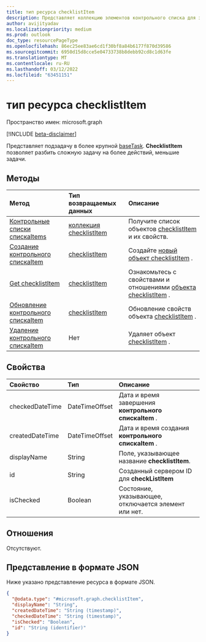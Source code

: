 ```yaml
---
title: тип ресурса checklistItem
description: Представляет коллекцию элементов контрольного списка для задачи
author: avijityadav
ms.localizationpriority: medium
ms.prod: outlook
doc_type: resourcePageType
ms.openlocfilehash: 86ec25ee83ae6cd1f30bf8a84b6177f870d39586
ms.sourcegitcommit: 6950d15d8cce5e04733738b8debb92cd8c1d63fe
ms.translationtype: MT
ms.contentlocale: ru-RU
ms.lasthandoff: 03/12/2022
ms.locfileid: "63451151"
---
```

# <a name="checklistitem-resource-type"></a>тип ресурса checklistItem

Пространство имен: microsoft.graph

[!INCLUDE [beta-disclaimer](../../includes/beta-disclaimer.md)]

Представляет подзадачу в более крупной [baseTask](./baseTask.md). **ChecklistItem** позволяет разбить сложную задачу на более действий, меньшие задачи. 

## <a name="methods"></a>Методы
|Метод|Тип возвращаемых данных|Описание|
|:---|:---|:---|
|[Контрольные списки спискаItems](../api/basetask-list-checklistitems.md)|[коллекция checklistItem](../resources/checklistitem.md)|Получите список объектов [checklistItem](../resources/checklistitem.md) и их свойств.|
|[Создание контрольного спискаItem](../api/basetask-post-checklistitems.md)|[checklistItem](../resources/checklistitem.md)|Создайте [новый объект checklistItem](../resources/checklistitem.md) .|
|[Get checklistItem](../api/checklistitem-get.md)|[checklistItem](../resources/checklistitem.md)|Ознакомьтесь с свойствами и отношениями [объекта checklistItem](../resources/checklistitem.md) .|
|[Обновление контрольного спискаItem](../api/checklistitem-update.md)|[checklistItem](../resources/checklistitem.md)|Обновление свойств объекта [checklistItem](../resources/checklistitem.md) .|
|[Удаление контрольного спискаItem](../api/checklistitem-delete.md)|Нет|Удаляет объект [checklistItem](../resources/checklistitem.md) .|

## <a name="properties"></a>Свойства
|Свойство|Тип|Описание|
|:---|:---|:---|
|checkedDateTime|DateTimeOffset|Дата и время завершения **контрольного спискаItem** .|
|createdDateTime|DateTimeOffset|Дата и время создания **контрольного спискаItem** .|
|displayName|String|Поле, указывающее название **checklistItem**.|
|id|String|Созданный сервером ID для **checkListItem**|
|isChecked|Boolean|Состояние, указывающее, отключается элемент или нет.|

## <a name="relationships"></a>Отношения
Отсутствуют.

## <a name="json-representation"></a>Представление в формате JSON
Ниже указано представление ресурса в формате JSON.
<!-- {
  "blockType": "resource",
  "keyProperty": "id",
  "@odata.type": "microsoft.graph.checklistItem",
  "openType": false
}
-->
``` json
{
  "@odata.type": "#microsoft.graph.checklistItem",
  "displayName": "String",
  "createdDateTime": "String (timestamp)",
  "checkedDateTime": "String (timestamp)",
  "isChecked": "Boolean",
  "id": "String (identifier)"
}
```

